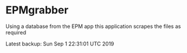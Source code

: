 # EPMgrabber
Using a database from the EPM app this application scrapes the files as required


Latest backup: Sun Sep 1 22:31:01 UTC 2019

